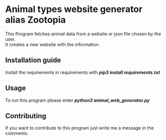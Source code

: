 # Animal types website generator alias Zootopia
This Program fetches animal data from a website or json file chosen by the user.    
It creates a new website with the information.
## Installation guide
Install the requirements in requirements with ___pip3 install requirements.txt___    
## Usage
To run this program please enter ___python3 animal_web_generator.py___
## Contributing
If you want to contribute to this program just write me a message in the comments.
